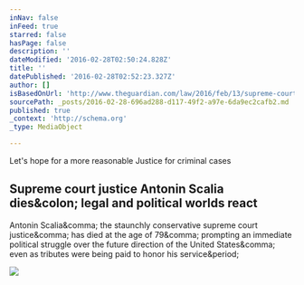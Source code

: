 ```yaml
---
inNav: false
inFeed: true
starred: false
hasPage: false
description: ''
dateModified: '2016-02-28T02:50:24.828Z'
title: ''
datePublished: '2016-02-28T02:52:23.327Z'
author: []
isBasedOnUrl: 'http://www.theguardian.com/law/2016/feb/13/supreme-court-justice-antonin-scalia-dead-at-79'
sourcePath: _posts/2016-02-28-696ad288-d117-49f2-a97e-6da9ec2cafb2.md
published: true
_context: 'http://schema.org'
_type: MediaObject

---
```

Let's hope for a more reasonable Justice for criminal cases

<article style=""><h1>Supreme court justice Antonin Scalia dies&amp;colon; legal and political worlds react</h1><p>Antonin Scalia&amp;comma; the staunchly conservative supreme court justice&amp;comma; has died at the age of 79&amp;comma; prompting an immediate political struggle over the future direction of the United States&amp;comma; even as tributes were being paid to honor his service&amp;period;</p><img src="https://i.guim.co.uk/img/media/2c284a914c6d9a8a0c31c3208501b384a43f9067/0_176_4096_2457/4096.jpg?w=1200&amp;q=55&amp;auto=format&amp;usm=12&amp;fit=max&amp;s=c6edcdac6690775a8c2a5e485df8aff5" /></article>